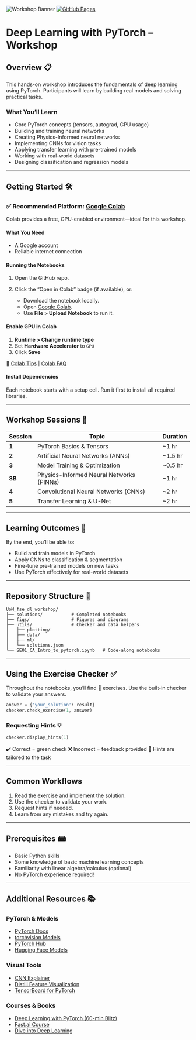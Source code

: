 ![Workshop Banner]([https://i.imgur.com/mTltzAc.png](https://res.cloudinary.com/dtradpei6/image/upload/Pungo_1200_x_627_xgja1v.jpg))
[![GitHub Pages](https://img.shields.io/badge/View%20Site-GitHub%20Pages-blue?logo=github)]((https://santiago2588.github.io/deep_learning_training/))

# Deep Learning with PyTorch – Workshop

## Overview 📋

This hands-on workshop introduces the fundamentals of deep learning using PyTorch. Participants will learn by building real models and solving practical tasks.

### What You’ll Learn

* Core PyTorch concepts (tensors, autograd, GPU usage)
* Building and training neural networks
* Creating Physics-Informed neural networks
* Implementing CNNs for vision tasks
* Applying transfer learning with pre-trained models
* Working with real-world datasets
* Designing classification and regression models

---

## Getting Started 🛠️

### ✅ Recommended Platform: [Google Colab](https://colab.research.google.com/)

Colab provides a free, GPU-enabled environment—ideal for this workshop.

#### What You Need

* A Google account
* Reliable internet connection

#### Running the Notebooks

1. Open the GitHub repo.
2. Click the “Open in Colab” badge (if available), or:

   * Download the notebook locally.
   * Open [Google Colab](https://colab.research.google.com/).
   * Use **File > Upload Notebook** to run it.

#### Enable GPU in Colab

1. **Runtime > Change runtime type**
2. Set **Hardware Accelerator** to `GPU`
3. Click **Save**

📘 [Colab Tips](https://colab.research.google.com/notebooks/basic_features_overview.ipynb) | [Colab FAQ](https://research.google.com/colaboratory/faq.html)

#### Install Dependencies

Each notebook starts with a setup cell. Run it first to install all required libraries.

---

## Workshop Sessions 🧠

| Session          | Topic                                | Duration |
| ---------------- | ------------------------------------ | -------- |
| **1**            | PyTorch Basics & Tensors             | \~1 hr |
| **2**            | Artificial Neural Networks (ANNs)    | \~1.5 hr   |
| **3**            | Model Training & Optimization        | \~0.5 hr |
| **3B**           | Physics-Informed Neural Networks (PINNs) | \~1 hr |
| **4**            | Convolutional Neural Networks (CNNs) | \~2 hr |
| **5**            | Transfer Learning & U-Net            | \~2 hr |

---

## Learning Outcomes 🎯

By the end, you’ll be able to:

* Build and train models in PyTorch
* Apply CNNs to classification & segmentation
* Fine-tune pre-trained models on new tasks
* Use PyTorch effectively for real-world datasets

---

## Repository Structure 📁

```
UoM_fse_dl_workshop/
├── solutions/           # Completed notebooks
├── figs/                # Figures and diagrams
├── utils/               # Checker and data helpers
│   ├── plotting/
│   ├── data/
│   ├── ml/
│   └── solutions.json
└── SE01_CA_Intro_to_pytorch.ipynb   # Code-along notebooks
```

---

## Using the Exercise Checker ✅

Throughout the notebooks, you’ll find 🎯 exercises. Use the built-in checker to validate your answers.

```python
answer = {'your_solution': result}
checker.check_exercise(1, answer)
```

### Requesting Hints 💡

```python
checker.display_hints(1)
```

✔️ Correct = green check
❌ Incorrect = feedback provided
💬 Hints are tailored to the task

---

## Common Workflows

1. Read the exercise and implement the solution.
2. Use the checker to validate your work.
3. Request hints if needed.
4. Learn from any mistakes and try again.

---

## Prerequisites 📾

* Basic Python skills
* Some knowledge of basic machine learning concepts
* Familiarity with linear algebra/calculus (optional)
* No PyTorch experience required!

---

## Additional Resources 📚

### PyTorch & Models

* [PyTorch Docs](https://pytorch.org/docs/stable/)
* [torchvision Models](https://pytorch.org/vision/stable/models.html)
* [PyTorch Hub](https://pytorch.org/hub/)
* [Hugging Face Models](https://huggingface.co/models)

### Visual Tools

* [CNN Explainer](https://poloclub.github.io/cnn-explainer/)
* [Distill Feature Visualization](https://distill.pub/2017/feature-visualization/)
* [TensorBoard for PyTorch](https://pytorch.org/docs/stable/tensorboard.html)

### Courses & Books

* [Deep Learning with PyTorch (60-min Blitz)](https://pytorch.org/tutorials/beginner/deep_learning_60min_blitz.html)
* [Fast.ai Course](https://course.fast.ai/)
* [Dive into Deep Learning](https://d2l.ai/)
